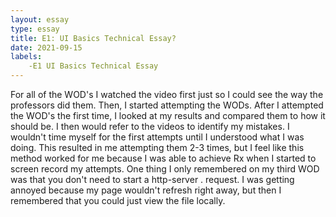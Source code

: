 ```yaml
---
layout: essay
type: essay
title: E1: UI Basics Technical Essay?
date: 2021-09-15
labels:
    -E1 UI Basics Technical Essay
---
```

For all of the WOD's I watched the video first just so I could see the way the professors did them. Then, I started attempting the WODs. After I attempted the WOD's the first time, I looked at my results and compared them to how it should be. I then would refer to the videos to identify my mistakes. I wouldn't time myself for the first attempts until I understood what I was doing.
This resulted in me attempting them 2-3 times, but I feel like this method worked for me because I was able to achieve Rx when I started to screen record my attempts. 
One thing I only remembered on my third WOD was that you don't need to start a http-server . request. I was getting annoyed because my page wouldn't refresh right away, but then I remembered that you could just view the file locally. 